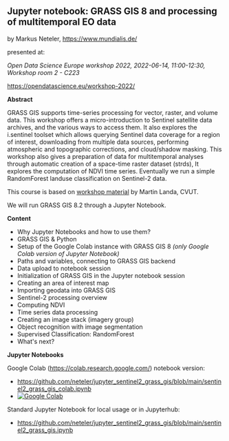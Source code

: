 ## Jupyter notebook: GRASS GIS 8 and processing of multitemporal EO data

by Markus Neteler, https://www.mundialis.de/

presented at:

*Open Data Science Europe workshop 2022, 2022-06-14, 11:00-12:30, Workshop room 2 - C223*

https://opendatascience.eu/workshop-2022/

**Abstract**

GRASS GIS supports time-series processing for vector, raster, and volume data. This workshop offers a micro-introduction to Sentinel satellite data archives, and the various ways to access them. It also explores the i.sentinel toolset which allows querying Sentinel data coverage for a region of interest, downloading from multiple data sources, performing atmospheric and topographic corrections, and cloud/shadow masking. This workshop also gives a preparation of data for multitemporal analyses through automatic creation of a space-time raster dataset (strds), It explores the computation of NDVI time series. Eventually we run a simple RandomForest landuse classification on Sentinel-2 data.

This course is based on [workshop material](https://geo.fsv.cvut.cz/geoharmonizer/odse_workshop_2022/grass/html/units/06.html) by Martin Landa, CVUT.

We will run GRASS GIS 8.2 through a Jupyter Notebook.

**Content**

- Why Jupyter Notebooks and how to use them?
- GRASS GIS & Python
- Setup of the Google Colab instance with GRASS GIS 8 *(only Google Colab version of Jupyter Notebook)*
- Paths and variables, connecting to GRASS GIS backend
- Data upload to notebook session
- Initialization of GRASS GIS in the Jupyter notebook session
- Creating an area of interest map
- Importing geodata into GRASS GIS
- Sentinel-2 processing overview
- Computing NDVI
- Time series data processing
- Creating an image stack (imagery group)
- Object recognition with image segmentation
- Supervised Classification: RandomForest
- What's next?

**Jupyter Notebooks**

Google Colab (https://colab.research.google.com/) notebook version:
- https://github.com/neteler/jupyter_sentinel2_grass_gis/blob/main/sentinel2_grass_gis_colab.ipynb
- [![Google Colab](https://colab.research.google.com/assets/colab-badge.svg)](https://colab.research.google.com/github/neteler/jupyter_sentinel2_grass_gis/blob/main/sentinel2_grass_gis_colab.ipynb)

Standard Jupyter Notebook for local usage or in Jupyterhub:
- https://github.com/neteler/jupyter_sentinel2_grass_gis/blob/main/sentinel2_grass_gis.ipynb
